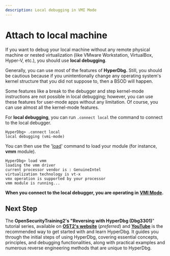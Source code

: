 ```yaml
---
description: Local debugging in VMI Mode
---
```


# Attach to local machine

If you want to debug your local machine without any remote physical machine or nested virtualization (like VMware Workstation, VirtualBox, Hyper-V, etc.), you should use **local debugging**.

Generally, you can use most of the features of **HyperDbg.** Still, you should be cautious because if you unintentionally change any operating system's kernel structure that you did not suppose to, then a BSOD will happen.

Some features like a break to the debugger and step kernel-mode instructions are not possible in local debugging; however, you can use these features for user-mode apps without any limitation. Of course, you can use almost all the kernel-mode features.

For **local debugging**, you can run `.connect local` the command to connect to the local debugger.

```
HyperDbg> .connect local
local debugging (vmi-mode)
```

You can then use the '[load](https://docs.hyperdbg.org/commands/debugging-commands/load)' command to load your module (for instance, **vmm** module).

```
HyperDbg> load vmm
loading the vmm driver
current processor vendor is : GenuineIntel
virtualization technology is vt-x
vmx operation is supported by your processor
vmm module is running...
```

**When you connect to the local debugger, you are operating in** [**VMI Mode**](https://docs.hyperdbg.org/using-hyperdbg/prerequisites/operation-modes#vmi-mode)**.**

## Next Step

The **OpenSecurityTraining2's "Reversing with HyperDbg (Dbg3301)**" tutorial series, available on [**OST2's website**](https://ost2.fyi/Dbg3301) (_preferred_) and [**YouTube**](https://www.youtube.com/playlist?list=PLUFkSN0XLZ-kF1f143wlw8ujlH2A45nZY) is the recommended way to get started with and learn HyperDbg. It guides you through the initial steps of using HyperDbg, covering essential concepts, principles, and debugging functionalities, along with practical examples and numerous reverse engineering methods that are unique to HyperDbg.
